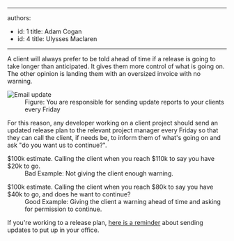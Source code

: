 

---
authors:
  - id: 1
    title: Adam Cogan
  - id: 4
    title: Ulysses Maclaren
---




<span class='intro'> <p>
                    A client will always prefer to be told ahead of time if a release is going to take
                    longer than anticipated. It gives them more control of what is going on. The other
                    opinion is landing them with an oversized invoice with no warning.
                </p> </span>

<dl class="goodImage">
                    <dt>
                        <img alt="Email update" src="/ssw/Standards/Rules/Images/email-update.jpg" /></dt>
<dd>Figure&#58; You are
                            responsible for sending update reports to your clients every Friday</dd></dl>
                <p>
                    For this reason, any developer working on a client project should send an updated
                    release plan to the relevant project manager every Friday so that they can call
                    the client, if needs be, to inform them of what's going on and ask &quot;do you want
                    us to continue?&quot;.
                </p>
                <dl class="bad">
                    <dt>$100k estimate. Calling the client when you reach $110k to say you have $20k to
                        go. </dt>
                    <dd>
                        Bad Example&#58; Not giving the client enough warning.
                    </dd>
                </dl>
                <dl class="good">
                    <dt>$100k estimate. Calling the client when you reach $80k to say you have $40k to go,
                        and does he want to continue? </dt>
                    <dd>
                        Good Example&#58; Giving the client a warning ahead of time and asking for permission
                        to continue.
                    </dd>
                </dl>
                <p>
                    If you're working to a release plan, <a href="/ssw/Standards/Rules/Images/fridaySign.jpg">
                        here is a reminder</a> about sending updates to put up in your office.
                </p>


